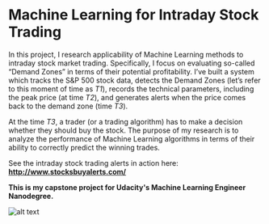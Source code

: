 # Machine Learning for Intraday Stock Trading

In this project, I research applicability of Machine Learning methods to intraday stock market trading. Specifically, I focus on evaluating so-called “Demand Zones” in terms of their potential profitability. I’ve built a system which tracks the S&P 500 stock data, detects the Demand Zones (let’s refer to this moment of time as _T1_), records the technical parameters, including the peak price (at time _T2_), and generates alerts when the price comes back to the demand zone (time _T3_).  

At the time _T3_, a trader (or a trading algorithm) has to make a decision whether they should buy the stock. The purpose of my research is to analyze the performance of Machine Learning algorithms in terms of their ability to correctly predict the winning trades. 

See the intraday stock trading alerts in action here: **http://www.stocksbuyalerts.com/**


**This is my capstone project for Udacity's Machine Learning Engineer Nanodegree.** 

![alt text](https://github.com/alex01001/Machine-Learning-For-Stock-Trading/blob/master/ML%20certificate.PNG)


